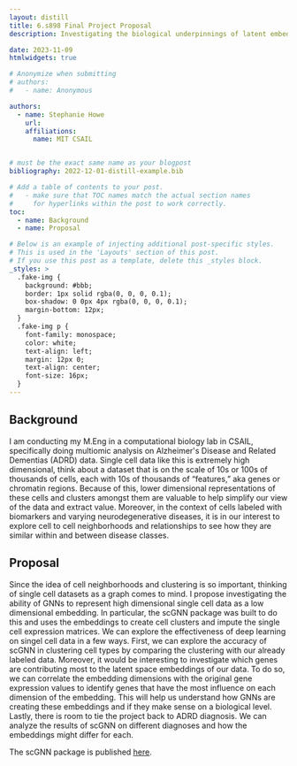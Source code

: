 ```yaml
---
layout: distill
title: 6.s898 Final Project Proposal 
description: Investigating the biological underpinnings of latent embeddings for scRNA-seq data.

date: 2023-11-09
htmlwidgets: true

# Anonymize when submitting
# authors:
#   - name: Anonymous

authors:
  - name: Stephanie Howe
    url: 
    affiliations:
      name: MIT CSAIL


# must be the exact same name as your blogpost
bibliography: 2022-12-01-distill-example.bib  

# Add a table of contents to your post.
#   - make sure that TOC names match the actual section names
#     for hyperlinks within the post to work correctly.
toc:
  - name: Background
  - name: Proposal

# Below is an example of injecting additional post-specific styles.
# This is used in the 'Layouts' section of this post.
# If you use this post as a template, delete this _styles block.
_styles: >
  .fake-img {
    background: #bbb;
    border: 1px solid rgba(0, 0, 0, 0.1);
    box-shadow: 0 0px 4px rgba(0, 0, 0, 0.1);
    margin-bottom: 12px;
  }
  .fake-img p {
    font-family: monospace;
    color: white;
    text-align: left;
    margin: 12px 0;
    text-align: center;
    font-size: 16px;
  }
---
```


## Background
I am conducting my M.Eng in a computational biology lab in CSAIL, specifically doing multiomic analysis on Alzheimer's Disease and Related Dementias (ADRD) data. Single cell data like this is extremely high dimensional, think about a dataset that is on the scale of 10s or 100s of thousands of cells, each with 10s of thousands of “features,” aka genes or chromatin regions. Because of this, lower dimensional representations of these cells and clusters amongst them are valuable to help simplify our view of the data and extract value. Moreover, in the context of cells labeled with biomarkers and varying neurodegenerative diseases, it is in our interest to explore cell to cell neighborhoods and relationships to see how they are similar within and between disease classes.

## Proposal
Since the idea of cell neighborhoods and clustering is so important, thinking of single cell datasets as a graph comes to mind. I propose investigating the ability of GNNs to represent high dimensional single cell data as a low dimensional embedding. In particular, the scGNN package was built to do this and uses the embeddings to create cell clusters and impute the single cell expression matrices. We can explore the effectiveness of deep learning on singel cell data in a few ways.
First, we can explore the accuracy of scGNN in clustering cell types by comparing the clustering with our already labeled data.
Moreover, it would be interesting to investigate which genes are contributing most to the latent space embeddings of our data. To do so, we can correlate the embedding dimensions with the original gene expression values to identify genes that have the most influence on each dimension of the embedding. This will help us understand how GNNs are creating these embeddings and if they make sense on a biological level. 
Lastly, there is room to tie the project back to ADRD diagnosis. We can analyze the results of scGNN on different diagnoses and how the embeddings might differ for each.

The scGNN package is published [here](https://www.nature.com/articles/s41467-021-22197-x).

